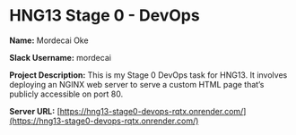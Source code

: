 # HNG13 Stage 0 - DevOps

**Name:** Mordecai Oke

**Slack Username:** mordecai

**Project Description:**
This is my Stage 0 DevOps task for HNG13. It involves deploying an NGINX web server to serve a custom HTML page that’s publicly accessible on port 80.

**Server URL:** [https://hng13-stage0-devops-rqtx.onrender.com/](https://hng13-stage0-devops-rqtx.onrender.com/)

